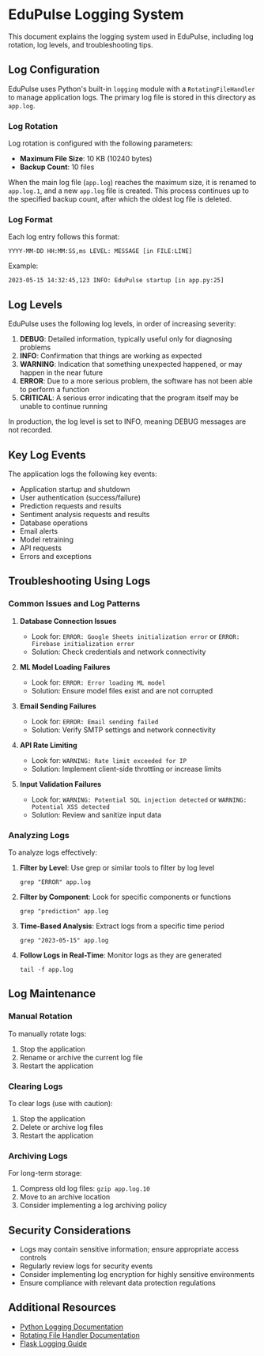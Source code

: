 # EduPulse Logging System

This document explains the logging system used in EduPulse, including log rotation, log levels, and troubleshooting tips.

## Log Configuration

EduPulse uses Python's built-in `logging` module with a `RotatingFileHandler` to manage application logs. The primary log file is stored in this directory as `app.log`.

### Log Rotation

Log rotation is configured with the following parameters:

- **Maximum File Size**: 10 KB (10240 bytes)
- **Backup Count**: 10 files

When the main log file (`app.log`) reaches the maximum size, it is renamed to `app.log.1`, and a new `app.log` file is created. This process continues up to the specified backup count, after which the oldest log file is deleted.

### Log Format

Each log entry follows this format:

```
YYYY-MM-DD HH:MM:SS,ms LEVEL: MESSAGE [in FILE:LINE]
```

Example:
```
2023-05-15 14:32:45,123 INFO: EduPulse startup [in app.py:25]
```

## Log Levels

EduPulse uses the following log levels, in order of increasing severity:

1. **DEBUG**: Detailed information, typically useful only for diagnosing problems
2. **INFO**: Confirmation that things are working as expected
3. **WARNING**: Indication that something unexpected happened, or may happen in the near future
4. **ERROR**: Due to a more serious problem, the software has not been able to perform a function
5. **CRITICAL**: A serious error indicating that the program itself may be unable to continue running

In production, the log level is set to INFO, meaning DEBUG messages are not recorded.

## Key Log Events

The application logs the following key events:

- Application startup and shutdown
- User authentication (success/failure)
- Prediction requests and results
- Sentiment analysis requests and results
- Database operations
- Email alerts
- Model retraining
- API requests
- Errors and exceptions

## Troubleshooting Using Logs

### Common Issues and Log Patterns

1. **Database Connection Issues**
   - Look for: `ERROR: Google Sheets initialization error` or `ERROR: Firebase initialization error`
   - Solution: Check credentials and network connectivity

2. **ML Model Loading Failures**
   - Look for: `ERROR: Error loading ML model`
   - Solution: Ensure model files exist and are not corrupted

3. **Email Sending Failures**
   - Look for: `ERROR: Email sending failed`
   - Solution: Verify SMTP settings and network connectivity

4. **API Rate Limiting**
   - Look for: `WARNING: Rate limit exceeded for IP`
   - Solution: Implement client-side throttling or increase limits

5. **Input Validation Failures**
   - Look for: `WARNING: Potential SQL injection detected` or `WARNING: Potential XSS detected`
   - Solution: Review and sanitize input data

### Analyzing Logs

To analyze logs effectively:

1. **Filter by Level**: Use grep or similar tools to filter by log level
   ```
   grep "ERROR" app.log
   ```

2. **Filter by Component**: Look for specific components or functions
   ```
   grep "prediction" app.log
   ```

3. **Time-Based Analysis**: Extract logs from a specific time period
   ```
   grep "2023-05-15" app.log
   ```

4. **Follow Logs in Real-Time**: Monitor logs as they are generated
   ```
   tail -f app.log
   ```

## Log Maintenance

### Manual Rotation

To manually rotate logs:

1. Stop the application
2. Rename or archive the current log file
3. Restart the application

### Clearing Logs

To clear logs (use with caution):

1. Stop the application
2. Delete or archive log files
3. Restart the application

### Archiving Logs

For long-term storage:

1. Compress old log files: `gzip app.log.10`
2. Move to an archive location
3. Consider implementing a log archiving policy

## Security Considerations

- Logs may contain sensitive information; ensure appropriate access controls
- Regularly review logs for security events
- Consider implementing log encryption for highly sensitive environments
- Ensure compliance with relevant data protection regulations

## Additional Resources

- [Python Logging Documentation](https://docs.python.org/3/library/logging.html)
- [Rotating File Handler Documentation](https://docs.python.org/3/library/logging.handlers.html#rotatingfilehandler)
- [Flask Logging Guide](https://flask.palletsprojects.com/en/2.2.x/logging/)
